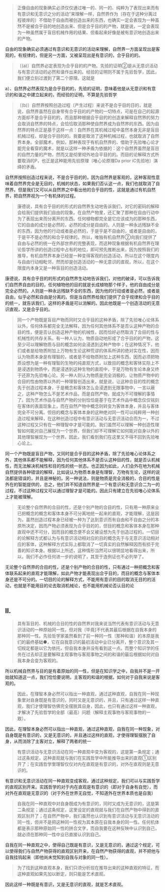 <blockquote data-pid="XpezXjFM">正像自由的现象确实必须仅仅通过唯一的、同一的、纯粹为了表现出来而有有意识和无意识之分的活动”来理解一样，自然界作为〔存在于这种分离过程彼岸的〕不借助于自由而被创造出来的东西，也确实一定会表现为一种虽然不是被合乎目的地创造出来、但是合乎目的的产物，就是说，一定会表现为一种虽然属于盲目机械作用的结果、但看起来好像是被有意识地创造出来的产物。</blockquote><p data-pid="COK29Hj8">自由的现象确实必须通过有意识和无意识的活动来理解，自然界一方面呈现出是客观的，有规律的，但是另一方面，又被呈现出是有意识的，合乎目的的。</p><blockquote data-pid="1ABIHYnK">〔(a)〕自然界必定表现为合乎目的的产物。先验的证明②是从无意识活动与有意识活动的必然和谐作出来的。经验的证明则不属于先验哲学，因此，我们便立刻过渡到了第二个原理。这就是</blockquote><p data-pid="7gtPZkKK">a）、自然界必然表现为是合乎目的的，先验的证明，意味着他是从无意识和有意识的和谐之中建立起来的，而经验的证明，不算是先验哲学</p><blockquote data-pid="Xrx56PpP">〔(b)〕自然界按照创造过程〔产生过程〕来说不是合乎目的日的，就是说，自然界虽然在自身带有合乎目的的产物的一切特点，可是在自己的起源方面却不是合乎目的的，而且那种根据合乎目的的创造来解释自然界的努力会取消自然界的特点，会恰恰取消那种使自然界成为自然界的东西。因为自然界的特点正是基于这样一点：自然界在其机械过程中虽然本身无非是盲目机械过程，却是合乎目的的。我要是取消了这种机械过程，也就取消了自然界本身。全部魔术，例如，那种表现于有机自然界的、借助于先验唯心论才能完全看穿的魔术，就是以这样一种矛盾为依据的：这个自然界虽然是盲目的自然力量的产物，然而又是彻里彻外地合平目的的。而目的论解释方式所要取消的P，也正是这种能用先验原理〔唯心论原理Da prior iC先验地〕演绎的矛盾。</blockquote><p data-pid="PuNCvNnr">自然界按照创造过程来说，不是合乎目的的，因为自然界是客观的，这种客观性意味着自然界完全是无目的，机械的状态，如果我们否认这一点，我们也就取消了自然界。但是我们又可以从自然界之中看出他的合乎目的性，这就是通过有机自然界，把自然界视为一个有机体的过程。</p><blockquote data-pid="Co4LLY2K">康德说，具有合乎目的的形式的自然界生动地告诉我们，对它的密码的解释会给我们提供我们自由的现象。在自然产物里，还汇聚了那种在自由行动中为了表现出来而分离开的东西。任何植物都完全是它应该成为的那种东西，它的自由的成分是必然的，必然的成分是自由的。人则是一种永远残缺不全的东西，因为他的行动或者是必然的，于是乎是不自由的，或者是自由的，于是平不是必然的和合乎规律的。所以，唯独有机自然界②向我们提供了自由与必然的统一在外部世界的完整表现，而这种现象根据有机自然界在理论哲学所讲的创造过程中占有的地位，即可预先推断出来，因为按照我们的推导，有机自然界本身已经是一种变得客观的创造活动，所以在这个限度内与自由行动相毗邻，然而却是创造活动的一种无意识的直观，所以，在这个限度内本身又是一种盲目的创造活动。</blockquote><p data-pid="1TUzRweG">康德说，具有合乎目的的形式的自然界生动地告诉我们，对他的破译，可以告诉我们自然界自由的目的，任何植物他的目的就是长成植物那个样子，他的自由成分是完全必然的。人则是一种永远残缺不全的东西，因为他的行动或者是必然，或者是自由，似乎必然和自由是分离的。但是当自然界给我们提供了合乎规律和合乎目的的统一，就告诉我们，这样的矛盾是可以消解的。因此他既是一个创造活动的无意识直观，又是合乎目的。</p><blockquote data-pid="Kjpm405b">同一个产物既是盲目产物而同时又合乎目的这种矛盾，除了先验唯心论体系以外，任何体系都完全无法解释，因为任何其他体系不是否认这种产物的合目的性，便是否认创造这种产物的机械性，因而恰好必然取消了合目的性与机械性的共存关系。有一种人认为，物质自动地形成了合乎目的的产物，这至少可以理解物质与目的概念如何会浸透到这种产物中；在这种情况下，他们或者是给物质附加上万物有生论这种荒谬的体系所讲的绝对实在性，因而认为物质本身是有理智的，或者是不给物质附加上这种东西，因而必须把物质设想为是一种有理智的生物的纯直观方式，以致目的概念和客体实际上不是浸透到物质中，而是浸透到这种生物的直观中，于是万物有生论本身又终于还原为先验唯心论。另一种人则认为物质是完全消极的，让物质产物中的合目的性由物质以外的一种理智创造出来，就是说，让这种合目的性的概念先于创造过程本身，于是概念和客体怎么会浸透到无限事物中，一言以蔽之，这种产物怎么不是艺术作品，而是自然产物，就成为不可理解的事情了。因为艺术作品与自然产物的分别恰恰是基于在艺术作品中概念仅仅铭刻在客体的表面现象上，而在自然产物中概念则转变为客体本身，并且与客体完全不可分离。但目的概念与客体本身的这种绝对同一性可以纯粹用一种创造过程来解释，在这种创造过程中有意识活动与无意识活动合而为一，不过这种过程又只有在一种理智中才是可能的。我们虽然可以理解一种创造性理智如何能对自己展现为一个世界，但我们却不可理解它如何能对自身以外的其他理智展现为一个世界。因此，我们看到我们在这里又不得不回到先验唯心论上。</blockquote><p data-pid="_jd4s0hk">同一个产物既是盲目产物，又同时是合乎目的这种矛盾，除了先验唯心论体系之外，其他体系都不能解释，因为任何其他体系不是否认这种目的性，就是否认机械性，而无法解决机械性和目的性的统一状态。也正因为如此，人们会外在地为机械自然提供各种错误的解释，比如说认为物质本身是有理智，万物有生论，这样的说法都是错误的，并且是神秘的。另一种说法，则是物质是完全消极的，合目的性是外在的智能提供的，总之，他们并不知道自然界是一个有意识和无意识合二为一的过程，不过这种过程又可以通过理智才是可能的。因此只有建立在先验唯心论体系上才能被理解。</p><blockquote data-pid="v1MCB1FY">无论整个自然界的合目的性，还是个别产物的合目的性，只有用一种原来业已把概念的概念和客体本身不可分离地统一起来的直观，才能理解，这是因为，虽然创造过程本身已经被一种为了达到意识而有自由和不自由之分的本原所决定，因而产物必须表现为合乎目的的，但目的概念和客体本身在那种直观中还不可分，因而目的概念便不会又被设想为先于创造过程的。一切目的论解释方式都认为与有意识活动相对应的目的概念先于与无意识活动相对应的客体，这种解释方式实际上都取消了一切真实的自然解释因而有损于完善的知识本身。根据以上所述，这种情形当然可以很明显地看得出来，所以，我们不必作任何进一步的说明了，其至于连例证也不必列举了。</blockquote><p data-pid="W6qMmOKH">无论整个自然界的合目的性，还是个别产物的合目的性，只有通过一种把概念和客体联系起来的直观才能理解，如此产物才能表现出合乎目的，而目的概念与客体本身还是不可分的。一切目的论的解释方式，不能用有意识的目的取消无目的的活动，也就是不能用目的论去取消机械论，也不能用机械论否认目的论</p><p><br></p><h2>II.</h2><blockquote data-pid="7YBc17Tr">具有盲目的、机械的合目的性的自然界对我来说当然代表有意识活动与无意识活动的一种原始同一性，但对我〔毕竟]不代表其最后根据在自我本身的那种同一性。先验哲学家虽然看到了前一种同一性〔那种和谐〕的本原是我们的最终基础●，它在自我意识的最初活动中业已分离开，整个意识及其一切规定都是以它为依托，但自我本身并没有看到这一点。而整个知识学的任务在过去却正是要解释主观事物与客观事物之间的和谐的最后根据如何对自我本身会变为客观的。</blockquote><p data-pid="NIYRgjwh">所以机械自然界与目的是有着原始的同一性，但是在知识学之中，自我并不是一开始就知道这一点，我们恰恰要说明，主客观的和谐的根据，如何对于自我来说是客观的。</p><blockquote data-pid="7lAJ8puQ">因此，在理智本身必然可以指出一种直观，通过这种直观，自我在同一种现象里对自身既是有意识的，同时又是无意识的，并且，只有通过这样一种直观，我们才使理智仿佛完全摆脱其自身，因此，也只有通过这样一种直观，才解决了先验哲学的全部（最高）问题（解释主观事物与客观事物的一致）。</blockquote><p data-pid="uZ44QOtP">因此，在理智本身必然可以指出一种直观，通过这种直观，自我在同一种现象，对自身既是有意识的，又是无意识的，并且通过这样的直观，才使得理智摆脱了自身，从而消除了主客对立，解释了两者的统一</p><blockquote data-pid="nD41eX1O">有意识活动与无意识活动在同一种直观中变为客观的，这是第一条规定；通过这条规定，这种直观就与我们在实践哲学中所能推导出来的直观①区别开了；在实践哲学里理智仅仅对内在直观是有意识的，对外在直观则是无意识的。</blockquote><p data-pid="i0TlY_sZ">有意识和无意识活动在同一种直观变成客观，通过这种规定，我们可以与实践哲学的直观区别开来。实践哲学的对于内在直观是有意识的（即对于自身有自觉），而对外在直观是无意识的（对于外在世界无自觉，不知道外在世界本质也是自我）</p><blockquote data-pid="HjLa3SK_">自我在同一种直观中对自身既成为有意识的，同时又成为无意识的，这是第二条规定；通过这条规定，这里设定的直观就与我们在自然产物中得到的直观区别开了；在自然产物中，我们虽然也认识到有意识活动与无意识活动的同一性，但并不是把这种同一性视为其本原在自我本身的同一性。任何机体都是表示那种原始同一性的拼合文字，而自我要在这种反映中认识到自己，就必须在那种同一性中业已直接认识到自己。</blockquote><p data-pid="q8dymJ6c">自我在同一种直观之中，使得自己既是有意识，又是无意识的，通过这个规定，可以使得我们与自然产物获得的直观区别开来，在自然产物获得的直观，并不把他与自我挂钩起来（即他尚未觉知到自我与对象的同一性）。</p><blockquote data-pid="c3zXWAZi">为了找到这种直观本身，我们只须分析现在推导出来的这种直观的特征，而这种直观如果先加以断定，则只能是艺术直观。</blockquote><p data-pid="2Fg8tP-1">因此这样一种既是有意识，又是无意识的直观，就是艺术直观。</p><p></p>